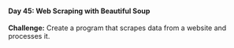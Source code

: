 #### Day 45: Web Scraping with Beautiful Soup
**Challenge:** Create a program that scrapes data from a website and processes it.



